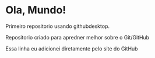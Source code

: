 # Ola, Mundo!
 Primeiro repositorio usando githubdesktop.

 Repositorio criado para apredner melhor sobre o Git/GitHub

 Essa linha eu adicionei diretamente pelo site do GitHub
